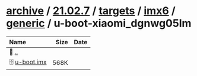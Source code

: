---
---

# [archive](/archive/) / [21.02.7](/archive/21.02.7/) / [targets](/archive/21.02.7/targets/) / [imx6](/archive/21.02.7/targets/imx6/) / [generic](/archive/21.02.7/targets/imx6/generic/) / u-boot-xiaomi_dgnwg05lm


| Name | Size | Date |
|:---|---:|---|
| 📁 [..](../) | | |
| 🗄️ [u-boot.imx](./u-boot.imx) | 568K | |

